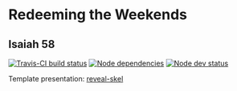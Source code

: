 # Redeeming the Weekends
## Isaiah 58

[![Travis-CI build status](https://travis-ci.org/sermons/weekend.svg)](https://travis-ci.org/sermons/weekend)
[![Node dependencies](https://david-dm.org/sermons/weekend.svg)](https://david-dm.org/sermons/weekend)
[![Node dev status](https://david-dm.org/sermons/weekend/dev-status.svg)](https://david-dm.org/sermons/weekend?type=dev)

Template presentation: [reveal-skel](https://github.com/sermons/reveal-skel)
